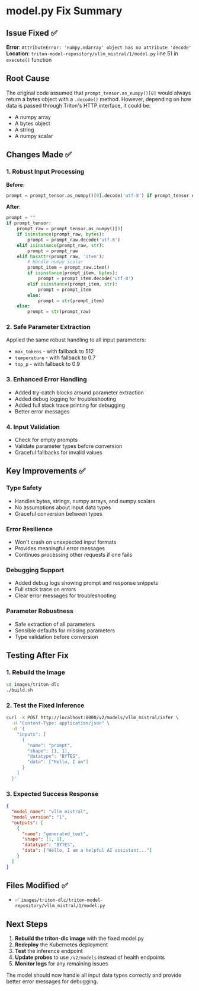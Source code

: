# model.py Fix Summary

## Issue Fixed ✅

**Error**: `AttributeError: 'numpy.ndarray' object has no attribute 'decode'`
**Location**: `triton-model-repository/vllm_mistral/1/model.py` line 51 in `execute()` function

## Root Cause
The original code assumed that `prompt_tensor.as_numpy()[0]` would always return a bytes object with a `.decode()` method. However, depending on how data is passed through Triton's HTTP interface, it could be:
- A numpy array
- A bytes object  
- A string
- A numpy scalar

## Changes Made ✅

### **1. Robust Input Processing**
**Before**:
```python
prompt = prompt_tensor.as_numpy()[0].decode('utf-8') if prompt_tensor else ""
```

**After**:
```python
prompt = ""
if prompt_tensor:
    prompt_raw = prompt_tensor.as_numpy()[0]
    if isinstance(prompt_raw, bytes):
        prompt = prompt_raw.decode('utf-8')
    elif isinstance(prompt_raw, str):
        prompt = prompt_raw
    elif hasattr(prompt_raw, 'item'):
        # Handle numpy scalar
        prompt_item = prompt_raw.item()
        if isinstance(prompt_item, bytes):
            prompt = prompt_item.decode('utf-8')
        elif isinstance(prompt_item, str):
            prompt = prompt_item
        else:
            prompt = str(prompt_item)
    else:
        prompt = str(prompt_raw)
```

### **2. Safe Parameter Extraction**
Applied the same robust handling to all input parameters:
- `max_tokens` - with fallback to 512
- `temperature` - with fallback to 0.7  
- `top_p` - with fallback to 0.9

### **3. Enhanced Error Handling**
- Added try-catch blocks around parameter extraction
- Added debug logging for troubleshooting
- Added full stack trace printing for debugging
- Better error messages

### **4. Input Validation**
- Check for empty prompts
- Validate parameter types before conversion
- Graceful fallbacks for invalid values

## Key Improvements ✅

### **Type Safety**
- Handles bytes, strings, numpy arrays, and numpy scalars
- No assumptions about input data types
- Graceful conversion between types

### **Error Resilience**
- Won't crash on unexpected input formats
- Provides meaningful error messages
- Continues processing other requests if one fails

### **Debugging Support**
- Added debug logs showing prompt and response snippets
- Full stack trace on errors
- Clear error messages for troubleshooting

### **Parameter Robustness**
- Safe extraction of all parameters
- Sensible defaults for missing parameters
- Type validation before conversion

## Testing After Fix

### **1. Rebuild the Image**
```bash
cd images/triton-dlc
./build.sh
```

### **2. Test the Fixed Inference**
```bash
curl -X POST http://localhost:8000/v2/models/vllm_mistral/infer \
  -H "Content-Type: application/json" \
  -d '{
    "inputs": [
      {
        "name": "prompt",
        "shape": [1, 1],
        "datatype": "BYTES",
        "data": ["Hello, I am"]
      }
    ]
  }'
```

### **3. Expected Success Response**
```json
{
  "model_name": "vllm_mistral",
  "model_version": "1",
  "outputs": [
    {
      "name": "generated_text",
      "shape": [1, 1],
      "datatype": "BYTES",
      "data": ["Hello, I am a helpful AI assistant..."]
    }
  ]
}
```

## Files Modified ✅

- ✅ `images/triton-dlc/triton-model-repository/vllm_mistral/1/model.py`

## Next Steps

1. **Rebuild the triton-dlc image** with the fixed model.py
2. **Redeploy** the Kubernetes deployment
3. **Test** the inference endpoint
4. **Update probes** to use `/v2/models` instead of health endpoints
5. **Monitor logs** for any remaining issues

The model should now handle all input data types correctly and provide better error messages for debugging.
